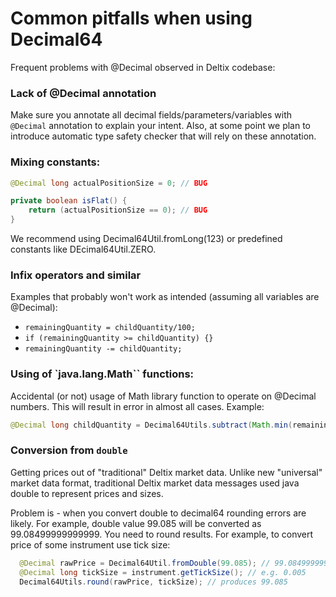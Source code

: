 # Common pitfalls when using Decimal64

Frequent problems with @Decimal observed in Deltix codebase:

### Lack of @Decimal annotation
Make sure you annotate all decimal fields/parameters/variables with ``@Decimal`` annotation to explain your intent. Also, at some point we plan to introduce automatic type safety checker that will rely on these annotation.

### Mixing constants:

```java
@Decimal long actualPositionSize = 0; // BUG

private boolean isFlat() {
	return (actualPositionSize == 0); // BUG
}
```
We recommend using Decimal64Util.fromLong(123) or predefined constants like DEcimal64Util.ZERO.


### Infix operators and similar

Examples that probably won't work as intended (assuming all variables are @Decimal):

* `` remainingQuantity = childQuantity/100; ``
* `` if (remainingQuantity >= childQuantity) {} ``
* `` remainingQuantity -= childQuantity; ``


### Using of `java.lang.Math`` functions:

Accidental (or not) usage of Math library function to operate on @Decimal numbers. This will result in error in almost all cases. Example:

```java
@Decimal long childQuantity = Decimal64Utils.subtract(Math.min(remainingQuantity, displayQuantity), quantityOnTheMarket); // BUG
```
 
### Conversion from ``double``

Getting prices out of "traditional" Deltix market data. Unlike new "universal" market data format, traditional Deltix market data messages used java double to represent prices and sizes.
 
Problem is - when you convert double to decimal64 rounding errors are likely. For example, double value 99.085 will be converted as 99.08499999999999. You need to round results. 
 For example, to convert price of some instrument use tick size:

```java 
  @Decimal rawPrice = Decimal64Util.fromDouble(99.085); // 99.08499999999999
  @Decimal long tickSize = instrument.getTickSize(); // e.g. 0.005 
  Decimal64Utils.round(rawPrice, tickSize); // produces 99.085
 ```
 
